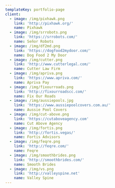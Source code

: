 ```yaml
---
templateKey: portfolio-page
client:
  - image: /img/pixhawk.png
    link: 'http://pixhawk.org/'
    name: Pixhawk
  - image: /img/srrobots.png
    link: 'https://srrobots.com/'
    name: Señor Robots
  - image: /img/df2md.png
    link: 'https://dogfood2mydoor.com/'
    name: Dog Food 2 My Door
  - image: /img/cutter.png
    link: 'http://www.cutterlegal.com/'
    name: Cutter Law Firm
  - image: /img/apriva.png
    link: 'https://www.apriva.com/'
    name: Apriva Pay
  - image: /img/fixourroads.png
    link: 'http://fixourroadscc.com/'
    name: Fix Our Roads
  - image: /img/aussiepools.jpg
    link: 'https://www.aussiepoolcovers.com.au/'
    name: Aussie Pool Covers
  - image: /img/cut-above.png
    link: 'https://cutaboveagency.com'
    name: Cut Above Agency
  - image: /img/fortis.png
    link: 'http://fortis.vegas/'
    name: Fortis Advisors
  - image: /img/feqre.png
    link: 'http://feqre.com/'
    name: Feqre
  - image: /img/smoothbrides.png
    link: 'http://smoothbrides.com/'
    name: Smooth Brides
  - image: /img/vs.png
    link: 'http://valleyspine.net'
    name: Valley Spine
---
```


